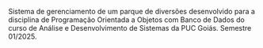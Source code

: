 Sistema de gerenciamento de um parque de diversões desenvolvido para a disciplina de Programação Orientada a Objetos com Banco de Dados do curso de Análise e Desenvolvimento de Sistemas da PUC Goiás. Semestre 01/2025.
